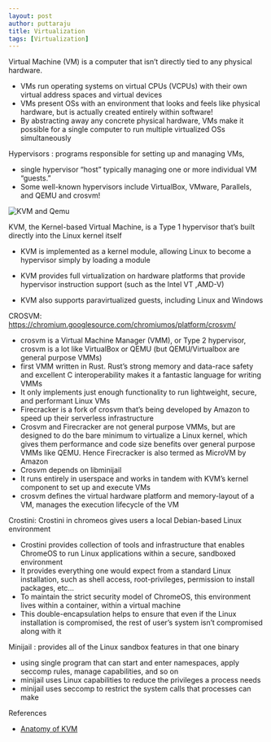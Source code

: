 ```yaml
---
layout: post
author: puttaraju
title: Virtualization
tags: [Virtualization]
---
```


Virtual Machine (VM) is a computer that isn’t directly tied to any physical hardware.
* VMs run operating systems on virtual CPUs (VCPUs) with their own virtual address spaces and virtual devices
* VMs present OSs with an environment that looks and feels like physical hardware, but is actually created entirely within software!
* By abstracting away any concrete physical hardware, VMs make it possible for a single computer to run multiple virtualized OSs simultaneously

Hypervisors : programs responsible for setting up and managing VMs,
* single hypervisor “host” typically managing one or more individual VM “guests.”
* Some well-known hypervisors include VirtualBox, VMware, Parallels, and QEMU and crosvm!

![KVM and Qemu](https://upload.wikimedia.org/wikipedia/commons/thumb/4/40/Kernel-based_Virtual_Machine.svg/500px-Kernel-based_Virtual_Machine.svg.png "KVM")

KVM, the Kernel-based Virtual Machine, is a Type 1 hypervisor that’s built directly into the Linux kernel itself
* KVM is implemented as a kernel module, allowing Linux to become a hypervisor simply by loading a module
- KVM provides full virtualization on hardware platforms that provide hypervisor instruction support (such as the Intel VT ,AMD-V)
+ KVM also supports paravirtualized guests, including Linux and Windows

CROSVM: https://chromium.googlesource.com/chromiumos/platform/crosvm/
* crosvm is a Virtual Machine Manager (VMM), or Type 2 hypervisor, crosvm is a lot like VirtualBox or QEMU (but QEMU/Virtualbox are general purpose VMMs)
* first VMM written in Rust. Rust’s strong memory and data-race safety and excellent C interoperability makes it a fantastic language for writing VMMs
* It only implements just enough functionality to run lightweight, secure, and performant Linux VMs
* Firecracker is a fork of crosvm that’s being developed by Amazon to speed up their serverless infrastructure
* Crosvm and Firecracker are not general purpose VMMs, but are designed to do the bare minimum to virtualize a Linux kernel, which gives them performance and code size benefits over general purpose VMMs like QEMU. Hence Firecracker is also termed as MicroVM by Amazon
* Crosvm depends on libminijail
* It runs entirely in userspace and works in tandem with KVM’s kernel component to set up and execute VMs
* crosvm defines the virtual hardware platform and memory-layout of a VM, manages the execution lifecycle of the VM

Crostini: Crostini in chromeos gives users a local Debian-based Linux environment
* Crostini provides collection of tools and infrastructure that enables ChromeOS to run Linux applications within a secure, sandboxed environment
* It provides everything one would expect from a standard Linux installation, such as shell access, root-privileges, permission to install packages, etc…
* To maintain the strict security model of ChromeOS, this environment lives within a container, within a virtual machine
* This double-encapsulation helps to ensure that even if the Linux installation is compromised, the rest of user’s system isn’t compromised along with it

Minijail : provides all of the Linux sandbox features in that one binary
* using single program that can start and enter namespaces, apply seccomp rules, manage capabilities, and so on
* minijail uses Linux capabilities to reduce the privileges a process needs
* minijail uses seccomp to restrict the system calls that processes can make


References

- [Anatomy of KVM](https://developer.ibm.com/tutorials/l-hypervisor/)
